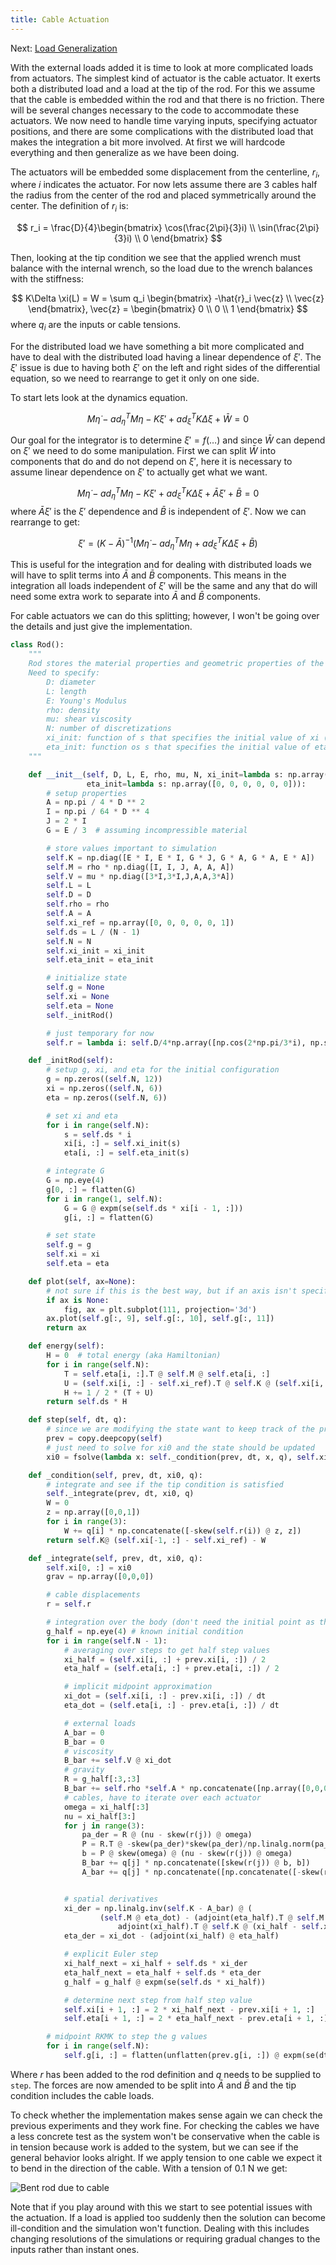 ```yaml
---
title: Cable Actuation
---
```


Next: [Load Generalization](../04_LoadGeneralization/general.html)

With the external loads added it is time to look at more complicated loads from actuators. The simplest kind of actuator is the cable actuator. It exerts both a distributed load and a load at the tip of the rod. For this we assume that the cable is embedded within the rod and that there is no friction. There will be several changes necessary to the code to accommodate these actuators. We now need to handle time varying inputs, specifying actuator positions, and there are some complications with the distributed load that makes the integration a bit more involved. At first we will hardcode everything and then generalize as we have been doing.

The actuators will be embedded some displacement from the centerline, $r_i$, where $i$ indicates the actuator. For now lets assume there are 3 cables half the radius from the center of the rod and placed symmetrically around the center. The definition of $r_i$ is:

$$
r_i = \frac{D}{4}\begin{bmatrix} \cos(\frac{2\pi}{3}i) \\ \sin(\frac{2\pi}{3}i) \\ 0 \end{bmatrix}
$$

Then, looking at the tip condition we see that the applied wrench must balance with the internal wrench, so the load due to the wrench balances with the stiffness:

$$
K\Delta \xi(L) = W = \sum q_i \begin{bmatrix} -\hat{r}_i \vec{z} \\ \vec{z} \end{bmatrix}, \vec{z} = \begin{bmatrix} 0 \\ 0 \\ 1 \end{bmatrix}
$$
where $q_i$ are the inputs or cable tensions.

For the distributed load we have something a bit more complicated and have to deal with the distributed load having a linear dependence of $\xi'$. The $\xi'$ issue is due to having both $\xi'$ on the left and right sides of the differential equation, so we need to rearrange to get it only on one side.

To start lets look at the dynamics equation.

$$
M\dot{\eta} - ad_\eta^TM\eta - K\xi' + ad_\xi^TK\Delta \xi + \bar{W} = 0
$$

Our goal for the integrator is to determine $\xi' = f(\dots)$ and since $\bar{W}$ can depend on $\xi'$ we need to do some manipulation. First we can split $\bar{W}$ into components that do and do not depend on $\xi'$, here it is necessary to assume linear dependence on $\xi'$ to actually get what we want. 

$$
M\dot{\eta} - ad_\eta^TM\eta - K\xi' + ad_\xi^TK\Delta \xi + \bar{A}\xi' + \bar{B} = 0
$$
where $\bar{A}\xi'$ is the $\xi'$ dependence and $\bar{B}$ is independent of $\xi'$. Now we can rearrange to get:

$$
\xi' = (K-\bar{A})^{-1}(M\dot{\eta} - ad_\eta^TM\eta +ad_\xi^TK\Delta\xi + \bar{B})
$$

This is useful for the integration and for dealing with distributed loads we will have to split terms into $\bar{A}$ and $\bar{B}$ components. This means in the integration all loads independent of $\xi'$ will be the same and any that do will need some extra work to separate into $\bar{A}$ and $\bar{B}$ components.

For cable actuators we can do this splitting; however, I won't be going over the details and just give the implementation.

```python
class Rod():
    """
    Rod stores the material properties and geometric properties of the cylindrical rod
    Need to specify:
        D: diameter
        L: length
        E: Young's Modulus
        rho: density
        mu: shear viscosity
        N: number of discretizations
        xi_init: function of s that specifies the initial value of xi (defaults to straight)
        eta_init: function os s that specifies the initial value of eta (defaults to stationary)
    """

    def __init__(self, D, L, E, rho, mu, N, xi_init=lambda s: np.array([0, 0, 0, 0, 0, 1]),
                 eta_init=lambda s: np.array([0, 0, 0, 0, 0, 0])):
        # setup properties
        A = np.pi / 4 * D ** 2
        I = np.pi / 64 * D ** 4
        J = 2 * I
        G = E / 3  # assuming incompressible material

        # store values important to simulation
        self.K = np.diag([E * I, E * I, G * J, G * A, G * A, E * A])
        self.M = rho * np.diag([I, I, J, A, A, A])
        self.V = mu * np.diag([3*I,3*I,J,A,A,3*A])
        self.L = L
        self.D = D
        self.rho = rho
        self.A = A
        self.xi_ref = np.array([0, 0, 0, 0, 0, 1])
        self.ds = L / (N - 1)
        self.N = N
        self.xi_init = xi_init
        self.eta_init = eta_init

        # initialize state
        self.g = None
        self.xi = None
        self.eta = None
        self._initRod()

        # just temporary for now
        self.r = lambda i: self.D/4*np.array([np.cos(2*np.pi/3*i), np.sin(2*np.pi/3*i), 0])

    def _initRod(self):
        # setup g, xi, and eta for the initial configuration
        g = np.zeros((self.N, 12))
        xi = np.zeros((self.N, 6))
        eta = np.zeros((self.N, 6))

        # set xi and eta
        for i in range(self.N):
            s = self.ds * i
            xi[i, :] = self.xi_init(s)
            eta[i, :] = self.eta_init(s)

        # integrate G
        G = np.eye(4)
        g[0, :] = flatten(G)
        for i in range(1, self.N):
            G = G @ expm(se(self.ds * xi[i - 1, :]))
            g[i, :] = flatten(G)

        # set state
        self.g = g
        self.xi = xi
        self.eta = eta

    def plot(self, ax=None):
        # not sure if this is the best way, but if an axis isn't specified generate it, if it is then modify it
        if ax is None:
            fig, ax = plt.subplot(111, projection='3d')
        ax.plot(self.g[:, 9], self.g[:, 10], self.g[:, 11])
        return ax

    def energy(self):
        H = 0  # total energy (aka Hamiltonian)
        for i in range(self.N):
            T = self.eta[i, :].T @ self.M @ self.eta[i, :]
            U = (self.xi[i, :] - self.xi_ref).T @ self.K @ (self.xi[i, :] - self.xi_ref)
            H += 1 / 2 * (T + U)
        return self.ds * H

    def step(self, dt, q):
        # since we are modifying the state want to keep track of the previous state for the integration process
        prev = copy.deepcopy(self)
        # just need to solve for xi0 and the state should be updated
        xi0 = fsolve(lambda x: self._condition(prev, dt, x, q), self.xi[0, :])

    def _condition(self, prev, dt, xi0, q):
        # integrate and see if the tip condition is satisfied
        self._integrate(prev, dt, xi0, q)
        W = 0
        z = np.array([0,0,1])
        for i in range(3):
            W += q[i] * np.concatenate([-skew(self.r(i)) @ z, z])
        return self.K@ (self.xi[-1, :] - self.xi_ref) - W

    def _integrate(self, prev, dt, xi0, q):
        self.xi[0, :] = xi0
        grav = np.array([0,0,0])

        # cable displacements
        r = self.r

        # integration over the body (don't need the initial point as the initial values are determined already)
        g_half = np.eye(4) # known initial condition
        for i in range(self.N - 1):
            # averaging over steps to get half step values
            xi_half = (self.xi[i, :] + prev.xi[i, :]) / 2
            eta_half = (self.eta[i, :] + prev.eta[i, :]) / 2

            # implicit midpoint approximation
            xi_dot = (self.xi[i, :] - prev.xi[i, :]) / dt
            eta_dot = (self.eta[i, :] - prev.eta[i, :]) / dt

            # external loads
            A_bar = 0
            B_bar = 0
            # viscosity
            B_bar += self.V @ xi_dot
            # gravity
            R = g_half[:3,:3]
            B_bar += self.rho *self.A * np.concatenate([np.array([0,0,0]), R.T @ grav])
            # cables, have to iterate over each actuator
            omega = xi_half[:3]
            nu = xi_half[3:]
            for j in range(3):
                pa_der = R @ (nu - skew(r(j)) @ omega)
                P = R.T @ -skew(pa_der)*skew(pa_der)/np.linalg.norm(pa_der)**3 @ R
                b = P @ skew(omega) @ (nu - skew(r(j)) @ omega)
                B_bar += q[j] * np.concatenate([skew(r(j)) @ b, b])
                A_bar += q[j] * np.concatenate([np.concatenate([-skew(r(j)) @ P @ skew(r(j)), skew(r(j)) @ P],1), np.concatenate([-P @ skew(r(j)), P],1)])


            # spatial derivatives
            xi_der = np.linalg.inv(self.K - A_bar) @ (
                    (self.M @ eta_dot) - (adjoint(eta_half).T @ self.M @ eta_half) + (
                        adjoint(xi_half).T @ self.K @ (xi_half - self.xi_ref)) + B_bar)
            eta_der = xi_dot - (adjoint(xi_half) @ eta_half)

            # explicit Euler step
            xi_half_next = xi_half + self.ds * xi_der
            eta_half_next = eta_half + self.ds * eta_der
            g_half = g_half @ expm(se(self.ds * xi_half))

            # determine next step from half step value
            self.xi[i + 1, :] = 2 * xi_half_next - prev.xi[i + 1, :]
            self.eta[i + 1, :] = 2 * eta_half_next - prev.eta[i + 1, :]

        # midpoint RKMK to step the g values
        for i in range(self.N):
            self.g[i, :] = flatten(unflatten(prev.g[i, :]) @ expm(se(dt * (self.eta[i, :] + prev.eta[i, :]) / 2)))
```

Where $r$ has been added to the rod definition and $q$ needs to be supplied to `step`. The forces are now amended to be split into $\bar{A}$ and $\bar{B}$ and the tip condition includes the cable loads. 

To check whether the implementation makes sense again we can check the previous experiments and they work fine. For checking the cables we have a less concrete test as the system won't be conservative when the cable is in tension because work is added to the system, but we can see if the general behavior looks alright. If we apply tension to one cable we expect it to bend in the direction of the cable. With a tension of 0.1 N we get:

![](cable_bending.png "Bent rod due to cable")

Note that if you play around with this we start to see potential issues with the actuation. If a load is applied too suddenly then the solution can become ill-condition and the simulation won't function. Dealing with this includes changing resolutions of the simulations or requiring gradual changes to the inputs rather than instant ones.